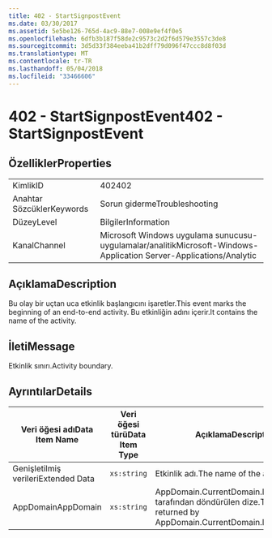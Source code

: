 ```yaml
---
title: 402 - StartSignpostEvent
ms.date: 03/30/2017
ms.assetid: 5e5be126-765d-4ac9-88e7-008e9ef4f0e5
ms.openlocfilehash: 6dfb3b187f58de2c9573c2d2f6d579e3557c3de8
ms.sourcegitcommit: 3d5d33f384eeba41b2dff79d096f47ccc8d8f03d
ms.translationtype: MT
ms.contentlocale: tr-TR
ms.lasthandoff: 05/04/2018
ms.locfileid: "33466606"
---
```

# <a name="402---startsignpostevent"></a><span data-ttu-id="c34dd-102">402 - StartSignpostEvent</span><span class="sxs-lookup"><span data-stu-id="c34dd-102">402 - StartSignpostEvent</span></span>
## <a name="properties"></a><span data-ttu-id="c34dd-103">Özellikler</span><span class="sxs-lookup"><span data-stu-id="c34dd-103">Properties</span></span>  
  
|||  
|-|-|  
|<span data-ttu-id="c34dd-104">Kimlik</span><span class="sxs-lookup"><span data-stu-id="c34dd-104">ID</span></span>|<span data-ttu-id="c34dd-105">402</span><span class="sxs-lookup"><span data-stu-id="c34dd-105">402</span></span>|  
|<span data-ttu-id="c34dd-106">Anahtar Sözcükler</span><span class="sxs-lookup"><span data-stu-id="c34dd-106">Keywords</span></span>|<span data-ttu-id="c34dd-107">Sorun giderme</span><span class="sxs-lookup"><span data-stu-id="c34dd-107">Troubleshooting</span></span>|  
|<span data-ttu-id="c34dd-108">Düzey</span><span class="sxs-lookup"><span data-stu-id="c34dd-108">Level</span></span>|<span data-ttu-id="c34dd-109">Bilgiler</span><span class="sxs-lookup"><span data-stu-id="c34dd-109">Information</span></span>|  
|<span data-ttu-id="c34dd-110">Kanal</span><span class="sxs-lookup"><span data-stu-id="c34dd-110">Channel</span></span>|<span data-ttu-id="c34dd-111">Microsoft Windows uygulama sunucusu-uygulamalar/analitik</span><span class="sxs-lookup"><span data-stu-id="c34dd-111">Microsoft-Windows-Application Server-Applications/Analytic</span></span>|  
  
## <a name="description"></a><span data-ttu-id="c34dd-112">Açıklama</span><span class="sxs-lookup"><span data-stu-id="c34dd-112">Description</span></span>  
 <span data-ttu-id="c34dd-113">Bu olay bir uçtan uca etkinlik başlangıcını işaretler.</span><span class="sxs-lookup"><span data-stu-id="c34dd-113">This event marks the beginning of an end-to-end activity.</span></span> <span data-ttu-id="c34dd-114">Bu etkinliğin adını içerir.</span><span class="sxs-lookup"><span data-stu-id="c34dd-114">It contains the name of the activity.</span></span>  
  
## <a name="message"></a><span data-ttu-id="c34dd-115">İleti</span><span class="sxs-lookup"><span data-stu-id="c34dd-115">Message</span></span>  
 <span data-ttu-id="c34dd-116">Etkinlik sınırı.</span><span class="sxs-lookup"><span data-stu-id="c34dd-116">Activity boundary.</span></span>  
  
## <a name="details"></a><span data-ttu-id="c34dd-117">Ayrıntılar</span><span class="sxs-lookup"><span data-stu-id="c34dd-117">Details</span></span>  
  
|<span data-ttu-id="c34dd-118">Veri öğesi adı</span><span class="sxs-lookup"><span data-stu-id="c34dd-118">Data Item Name</span></span>|<span data-ttu-id="c34dd-119">Veri öğesi türü</span><span class="sxs-lookup"><span data-stu-id="c34dd-119">Data Item Type</span></span>|<span data-ttu-id="c34dd-120">Açıklama</span><span class="sxs-lookup"><span data-stu-id="c34dd-120">Description</span></span>|  
|--------------------|--------------------|-----------------|  
|<span data-ttu-id="c34dd-121">Genişletilmiş verileri</span><span class="sxs-lookup"><span data-stu-id="c34dd-121">Extended Data</span></span>|`xs:string`|<span data-ttu-id="c34dd-122">Etkinlik adı.</span><span class="sxs-lookup"><span data-stu-id="c34dd-122">The name of the activity.</span></span>|  
|<span data-ttu-id="c34dd-123">AppDomain</span><span class="sxs-lookup"><span data-stu-id="c34dd-123">AppDomain</span></span>|`xs:string`|<span data-ttu-id="c34dd-124">AppDomain.CurrentDomain.FriendlyName tarafından döndürülen dize.</span><span class="sxs-lookup"><span data-stu-id="c34dd-124">The string returned by AppDomain.CurrentDomain.FriendlyName.</span></span>|
